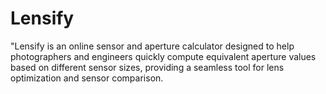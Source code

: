 # Lensify
"Lensify is an online sensor and aperture calculator designed to help photographers and engineers quickly compute equivalent aperture values based on different sensor sizes, providing a seamless tool for lens optimization and sensor comparison.
